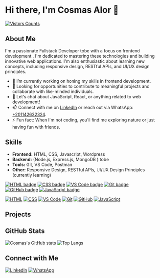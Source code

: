 
<!--
**CosmasAlor/CosmasAlor** is a ✨ _special_ ✨ repository because its `README.md` (this file) appears on your GitHub profile.

[![HitCount](https://hits.dwyl.com/CosmasAlor/CosmasAlor.svg?style=flat&show=unique)](http://hits.dwyl.com/CosmasAlor/CosmasAlor)
Here are some ideas to get you started:

- 🔭 I’m currently working on ...
- 🌱 I’m currently learning ...
- 👯 I’m looking to collaborate on ...
- 🤔 I’m looking for help with ...
- 💬 Ask me about ...
- 📫 How to reach me: ...
- 😄 Pronouns: ...
- ⚡ Fun fact: ...

- 🌱 I’m currently learning Node.js, Express.js, and MongoDB for backend development, as well as responsive design, RESTful APIs, and UI/UX design principles.
-->



 # Hi there, I'm Cosmas Alor 👋

[![Vistors Counts](https://hits.dwyl.com/CosmasAlor/CosmasAlor.svg?style=flat&show=unique)](http://hits.dwyl.com/CosmasAlor/CosmasAlor)


## About Me
I'm a passionate Fullstack Developer tobe with a focus on  frontend development . I'm dedicated to mastering these technologies and building innovative web applications. I'm also enthusiastic about learning new concepts, including responsive design, RESTful APIs, and UI/UX design principles.

- 🔭 I’m currently working on honing my skills in  frontend development.
- 💼 Looking for opportunities to contribute to meaningful projects and collaborate with like-minded individuals.
- 💬 Let's chat about JavaScript, React, or anything related to web development!
- 📫 Connect with me on [LinkedIn](https://www.linkedin.com/in/cosmasalor) or reach out via WhatsApp: [+201142632324](https://wa.me/201142632324).
- ⚡ Fun fact: When I'm not coding, you'll find me exploring nature or just having fun with friends.

## Skills
- **Frontend:** HTML, CSS, Javascript, Wordpress
- **Backend:** (Node.js, Express.js, MongoDB ) tobe
- **Tools:** Git, VS Code, Postman
- **Other:** Responsive Design, RESTful APIs, UI/UX Design Principles (currently learning)

[![HTML badge](https://img.shields.io/badge/HTML-5-orange.svg)](https://shields.io/) [![CSS badge](https://img.shields.io/badge/CSS-3-blue.svg)](https://shields.io/) [![VS Code badge](https://img.shields.io/badge/VS_Code-IDE-blue.svg)](https://shields.io/) [![Git badge](https://img.shields.io/badge/Git-version%20control-red.svg)](https://shields.io/) [![GitHub badge](https://img.shields.io/badge/GitHub-repository-black.svg)](https://shields.io/) [![JavaScript badge](https://img.shields.io/badge/JavaScript-ES6-yellow.svg)](https://shields.io/)

[![HTML](https://img.shields.io/badge/-HTML-05122A?style=flat&logo=HTML5)](https://shields.io/) [![CSS](https://img.shields.io/badge/-CSS-05122A?style=flat&logo=CSS3)](https://shields.io/) [![VS Code](https://img.shields.io/badge/-VS%20Code-05122A?style=flat&logo=visual-studio-code)](https://shields.io/) [![Git](https://img.shields.io/badge/-Git-05122A?style=flat&logo=git)](https://shields.io/) [![GitHub](https://img.shields.io/badge/-GitHub-05122A?style=flat&logo=github)](https://shields.io/) [![JavaScript](https://img.shields.io/badge/-JavaScript-05122A?style=flat&logo=javascript)](https://shields.io/)




## Projects

## GitHub Stats
![Cosmas's GitHub stats](https://github-readme-stats.vercel.app/api?username=cosmasalor&show_icons=true&theme=radical)
![Top Langs](https://github-readme-stats.vercel.app/api/top-langs/?username=cosmasalor&layout=compact&theme=radical)


## Connect with Me
[![LinkedIn](https://img.shields.io/badge/-LinkedIn-blue?style=flat&logo=LinkedIn&logoColor=white)](https://www.linkedin.com/in/cosmasalor)
[![WhatsApp](https://img.shields.io/badge/-WhatsApp-green?style=flat&logo=WhatsApp&logoColor=white)](https://wa.me/201142632324)
